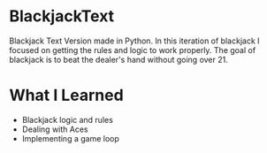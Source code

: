 # BlackjackText
Blackjack Text Version made in Python. In this iteration of blackjack I focused on getting the rules and logic to work properly. The goal of blackjack is to beat the dealer's hand without going over 21. 

# What I Learned 
- Blackjack logic and rules
- Dealing with Aces 
- Implementing a game loop
